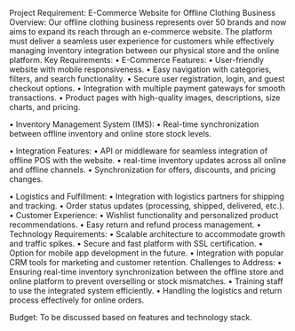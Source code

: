 Project Requirement: E-Commerce Website for Offline Clothing Business
Overview:
Our offline clothing business represents over 50 brands and now aims to expand its reach through an e-commerce website. The platform must deliver a seamless user experience for customers while effectively managing inventory integration between our physical store and the online platform.
Key Requirements:
• E-Commerce Features:
• User-friendly website with mobile responsiveness.
• Easy navigation with categories, filters, and search functionality.
• Secure user registration, login, and guest checkout options.
• Integration with multiple payment gateways for smooth transactions.
• Product pages with high-quality images, descriptions, size charts, and pricing.

• Inventory Management System (IMS):
• Real-time synchronization between offline inventory and online store stock levels.

• Integration Features:
• API or middleware for seamless integration of offline POS with the website.
•  real-time inventory updates across all online and offline channels.
• Synchronization for offers, discounts, and pricing changes.

• Logistics and Fulfillment:
• Integration with logistics partners for shipping and tracking.
• Order status updates (processing, shipped, delivered, etc.).
• Customer Experience:
• Wishlist functionality and personalized product recommendations.
• Easy return and refund process management.
• Technology Requirements:
• Scalable architecture to accommodate growth and traffic spikes.
• Secure and fast platform with SSL certification.
• Option for mobile app development in the future.
• Integration with popular CRM tools for marketing and customer retention.
Challenges to Address:
• Ensuring real-time inventory synchronization between the offline store and online platform to prevent overselling or stock mismatches.
• Training staff to use the integrated system efficiently.
• Handling the logistics and return process effectively for online orders.

Budget: To be discussed based on features and technology stack.